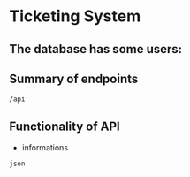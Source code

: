 # Ticketing System
## The database has some users:

## Summary of endpoints

`/api`

## Functionality of API
- informations

``` 
json
```




